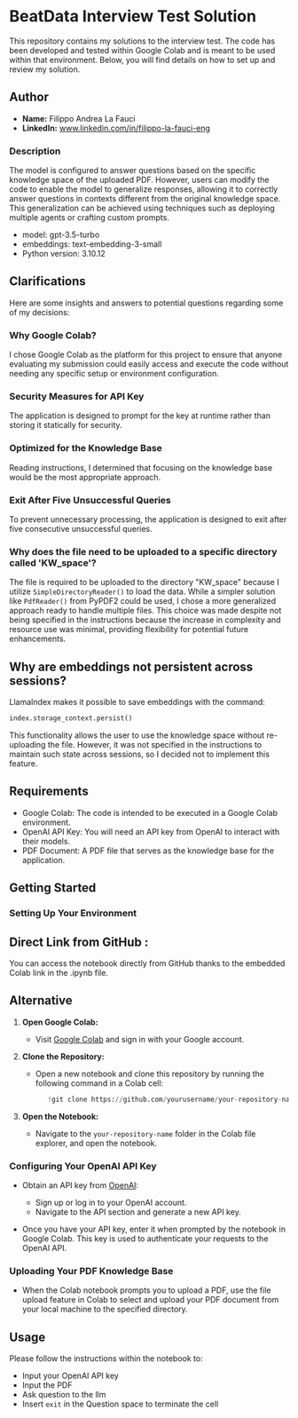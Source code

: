 # BeatData Interview Test Solution
This repository contains my solutions to the interview test. The code has been developed and tested within Google Colab and is meant to be used within that environment. Below, you will find details on how to set up and review my solution.

## Author
- **Name:** Filippo Andrea La Fauci
- **LinkedIn:** www.linkedin.com/in/filippo-la-fauci-eng

### Description
The model is configured to answer questions based on the specific knowledge space of the uploaded PDF. However, users can modify the code to enable the model to generalize responses, allowing it to correctly answer questions in contexts different from the original knowledge space. This generalization can be achieved using techniques such as deploying multiple agents or crafting custom prompts.

- model: gpt-3.5-turbo
- embeddings: text-embedding-3-small
- Python version: 3.10.12


## Clarifications
Here are some insights and answers to potential questions regarding some of my decisions:
### Why Google Colab?
I chose Google Colab as the platform for this project to ensure that anyone evaluating my submission could easily access and execute the code without needing any specific setup or environment configuration.
### Security Measures for API Key
The application is designed to prompt for the key at runtime rather than storing it statically for security.
### Optimized for the Knowledge Base
Reading instructions, I determined that focusing on the knowledge base would be the most appropriate approach.
### Exit After Five Unsuccessful Queries
To prevent unnecessary processing, the application is designed to exit after five consecutive unsuccessful queries. 
### Why does the file need to be uploaded to a specific directory called 'KW_space'?
The file is required to be uploaded to the directory "KW_space" because I utilize `SimpleDirectoryReader()` to load the data. While a simpler solution like `PdfReader()` from PyPDF2 could be used, I chose a more generalized approach ready to handle multiple files. This choice was made despite not being specified in the instructions because the increase in complexity and resource use was minimal, providing flexibility for potential future enhancements.
## Why are embeddings not persistent across sessions?
LlamaIndex makes it possible to save embeddings with the command:
```python
index.storage_context.persist()
```
This functionality allows the user to use the knowledge space without re-uploading the file. However, it was not specified in the instructions to maintain such state across sessions, so I decided not to implement this feature. 

  
## Requirements
- Google Colab: The code is intended to be executed in a Google Colab environment.
- OpenAI API Key: You will need an API key from OpenAI to interact with their models.
- PDF Document: A PDF file that serves as the knowledge base for the application.

## Getting Started

### Setting Up Your Environment

## Direct Link from GitHub :

You can  access the notebook directly from GitHub thanks to the embedded Colab link in the .ipynb file. 

## Alternative
1. **Open Google Colab:**
   - Visit [Google Colab](https://colab.research.google.com) and sign in with your Google account.

2. **Clone the Repository:**
   - Open a new notebook and clone this repository by running the following command in a Colab cell:
     ```python
        !git clone https://github.com/yourusername/your-repository-name.git
     ```
  
3. **Open the Notebook:**
   - Navigate to the `your-repository-name` folder in the Colab file explorer, and open the notebook.
  
### Configuring Your OpenAI API Key

- Obtain an API key from [OpenAI](https://openai.com/):
  - Sign up or log in to your OpenAI account.
  - Navigate to the API section and generate a new API key.

- Once you have your API key, enter it when prompted by the notebook in Google Colab. This key is used to authenticate your requests to the OpenAI API.

### Uploading Your PDF Knowledge Base

- When the Colab notebook prompts you to upload a PDF, use the file upload feature in Colab to select and upload your PDF document from your local machine to the specified directory.

## Usage

Please follow the instructions within the notebook to:
- Input your OpenAI API key
- Input the PDF
- Ask question to the llm
- Insert `exit` in the Question space to terminate the cell
